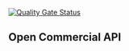 [![Quality Gate Status](https://sonarcloud.io/api/project_badges/measure?project=api%3Aapi&metric=alert_status)](https://sonarcloud.io/summary/overall?id=api%3Aapi)

<h2>Open Commercial API</h2>
